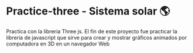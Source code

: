 # Practice-three - Sistema solar 🌎

Practica con la libreria Three js. 
El fin de este proyecto fue practicar la libreria de javascript que sirve para crear y mostrar gráficos animados por computadora en 3D en un navegador Web
